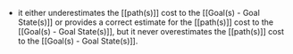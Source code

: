 - it either underestimates the [[path(s)]] cost to the [[Goal(s) - Goal State(s)]] or provides a correct estimate for the [[path(s)]] cost to the [[Goal(s) - Goal State(s)]], but it never overestimates the [[path(s)]] cost to the [[Goal(s) - Goal State(s)]].